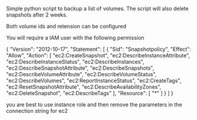  Simple python script to backup a list of volumes. The script will also delete snapshots after 2 weeks.

 Both volume ids and retension can be configured

 You will require a IAM user with the following permission
 
 {
    "Version": "2012-10-17",
    "Statement": [
        {
            "Sid": "Snapshotpolicy",
            "Effect": "Allow",
            "Action": [
                "ec2:CreateSnapshot",
                "ec2:DescribeInstanceAttribute",
                "ec2:DescribeInstanceStatus",
                "ec2:DescribeInstances",
                "ec2:DescribeSnapshotAttribute",
                "ec2:DescribeSnapshots",
                "ec2:DescribeVolumeAttribute",
                "ec2:DescribeVolumeStatus",
                "ec2:DescribeVolumes",
                "ec2:ReportInstanceStatus",
                "ec2:CreateTags",
                "ec2:ResetSnapshotAttribute",
                "ec2:DescribeAvailabilityZones",
		"ec2:DeleteSnapshot",
                "ec2:DescribeTags"
            ],
            "Resource": [
                "*"
            ]
        }
    ]
}

 you are best to use instance role and then remove the parameters in the connection string for ec2
 

